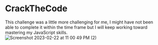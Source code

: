 # CrackTheCode
This challenge was a little more challenging for me, I might have not been able to complete it within the time frame but I will keep working toward mastering my JavaScript skills. 
![Screenshot 2023-02-22 at 11 00 49 PM (2)](https://user-images.githubusercontent.com/122085651/220824845-4b5a7230-61a6-490c-8cbd-ee55983a4bd7.png)
